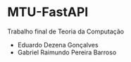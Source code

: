 # MTU-FastAPI
Trabalho final de Teoria da Computação

- Eduardo Dezena Gonçalves
- Gabriel Raimundo Pereira Barroso
